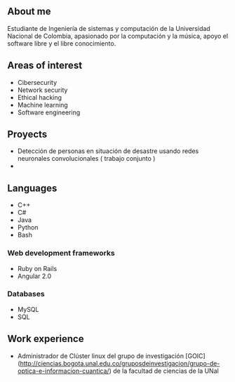 ## About me 

Estudiante de Ingeniería de sistemas y computación de la Universidad Nacional de Colombia, apasionado por la computación y la música, apoyo el software libre y el libre conocimiento. 


## Areas of interest

- Cibersecurity 
- Network security
- Ethical hacking
- Machine learning
- Software engineering


## Proyects

- Detección de personas en situación de desastre usando redes neuronales convolucionales ( trabajo conjunto )
- 

## Languages

- C++
- C#
- Java
- Python
- Bash

### Web development frameworks

- Ruby on Rails
- Angular 2.0
 
### Databases

- MySQL
- SQL


## Work experience

- Administrador de Clúster linux del grupo de investigación [GOIC] (http://ciencias.bogota.unal.edu.co/gruposdeinvestigacion/grupo-de-optica-e-informacion-cuantica/) de la facultad de ciencias de la UNal


